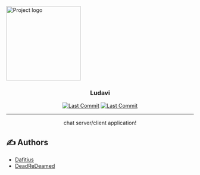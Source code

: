  <a>
 <img width=200px height=200px src="https://www.kadencewp.com/wp-content/uploads/2020/10/alogo-2.svg" alt="Project logo"></a>
</p>

<h3 align="center">Ludavi</h3>

<div align="center">


  [![Last Commit](https://img.shields.io/github/last-commit/DeadReDeamed/Ludavi)](https://github.com/DeadReDeamed/Ludavi/commits/development)
  [![Last Commit](https://img.shields.io/tokei/lines/github/DeadReDeamed/Ludavi)](https://github.com/DeadReDeamed/Ludavi/commits/development)

</div>

---

<p align="center"> chat server/client application!
    <br> 
</p>


## ✍️ Authors <a name = "authors"></a>
- [Dafitius](https://github.com/Dafitius)
- [DeadReDeamed](https://github.com/DeadReDeamed)

